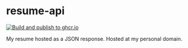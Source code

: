# resume-api

[![Build and publish to ghcr.io](https://github.com/ericthomasca/resume-api/actions/workflows/push-to-ghcr.yml/badge.svg)](https://github.com/ericthomasca/resume-api/actions/workflows/push-to-ghcr.yml)

My resume hosted as a JSON response. Hosted at my personal domain.
